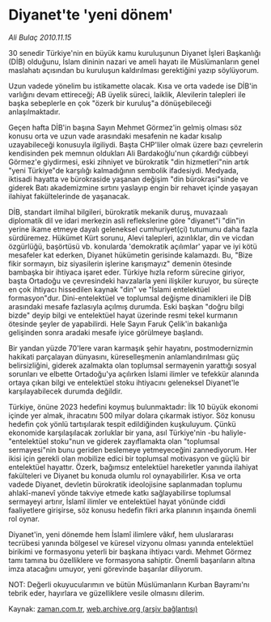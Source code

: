 # Diyanet'te 'yeni dönem'

*Ali Bulaç 2010.11.15*

<td class="news-spot">
<p>30 senedir Türkiye'nin en büyük kamu kuruluşunun Diyanet İşleri Başkanlığı (DİB) olduğunu, İslam dininin nazari ve ameli hayatı ile Müslümanların genel maslahatı açısından bu kuruluşun kaldırılması gerektiğini yazıp söylüyorum.</p>
<p><p> Uzun vadede yönelim bu istikamette olacak. Kısa ve orta vadede ise DİB'in varlığını devam ettireceği; AB üyelik süreci, laiklik, Alevilerin talepleri ile başka sebeplerle en çok "özerk bir kuruluş"a dönüşebileceği anlaşılmaktadır.
<p>Geçen hafta DİB'in başına Sayın Mehmet Görmez'in gelmiş olması söz konusu orta ve uzun vade arasındaki mesafenin ne kadar kısalıp uzayabileceği konusuyla ilgiliydi. Başta CHP'liler olmak üzere bazı çevrelerin kendisinden pek memnun oldukları Ali Bardakoğlu'nun çıkardığı cübbeyi Görmez'e giydirmesi, eski zihniyet ve bürokratik "din hizmetleri"nin artık "yeni Türkiye"de karşılığı kalmadığının sembolik ifadesiydi. Medyada, iktisadi hayatta ve bürokraside yaşanan değişim "din bürokrasi"sinde ve giderek Batı akademizmine sırtını yaslayıp engin bir rehavet içinde yaşayan ilahiyat fakültelerinde de yaşanacak.
<p>DİB, standart ilmihal bilgileri, bürokratik mekanik duruş, muvazaalı diplomatik dil ve idari merkezin asli reflekslerine göre "diyanet"i "din"in yerine ikame etmeye dayalı geleneksel cumhuriyet(çi) tutumunu daha fazla sürdüremez. Hükümet Kürt sorunu, Alevi talepleri, azınlıklar, din ve vicdan özgürlüğü, başörtüsü vb. konularda 'demokratik açılımlar' yapar ve iyi kötü mesafeler kat ederken, Diyanet hükümetin gerisinde kalamazdı. Bu, "Bize fikir sormayın, biz siyasilerin işlerine karışmayız" demenin ötesinde bambaşka bir ihtiyaca işaret eder. Türkiye hızla reform sürecine giriyor, başta Ortadoğu ve çevresindeki havzalarla yeni ilişkiler kuruyor, bu süreçte en çok ihtiyacı hissedilen kaynak "din" ve "İslami entelektüel formasyon"dur. Dini-entelektüel ve toplumsal değişme dinamikleri ile DİB arasındaki mesafe fazlasıyla açılmış durumda. Eski başkan "doğru bilgi bizde" deyip bilgi ve entelektüel hayat üzerinde resmi tekel kurmanın ötesinde şeyler de yapabilirdi. Hele Sayın Faruk Çelik'in bakanlığa gelişinden sonra aradaki mesafe iyice görülmeye başlandı.
<p>Bir yandan yüzde 70'lere varan karmaşık şehir hayatını, postmodernizmin hakikati parçalayan dünyasını, küreselleşmenin anlamlandırılması güç belirsizliğini, giderek azalmakta olan toplumsal sermayenin yarattığı sosyal sorunları ve elbette Ortadoğu'ya açılırken İslami ilimler ve tefekkür alanında ortaya çıkan bilgi ve entelektüel stoku ihtiyacını geleneksel Diyanet'le karşılayabilecek durumda değildir.
<p>Türkiye, önüne 2023 hedefini koymuş bulunmaktadır: İlk 10 büyük ekonomi içinde yer almak, ihracatını 500 milyar dolara çıkarmak istiyor. Söz konusu hedefin çok yönlü tartışılarak tespit edildiğinden kuşkuluyum. Çünkü ekonomide karşılaşılacak zorluklar bir yana, asıl Türkiye'nin -bu haliyle- "entelektüel stoku"nun ve giderek zayıflamakta olan "toplumsal sermayesi"nin bunu geriden beslemeye yetmeyeceğini zannediyorum. Her ikisi için gerekli olan mobilize edici bir toplumsal motivasyon ve güçlü bir entelektüel hayattır. Özerk, bağımsız entelektüel hareketler yanında ilahiyat fakülteleri ve Diyanet bu konuda olumlu rol oynayabilirler. Kısa ve orta vadede Diyanet, devletin bürokratik ideolojisine saplanmadan toplumu ahlakî-manevî yönde takviye etmede katkı sağlayabilirse toplumsal sermayeyi artırır, İslamî ilimler ve entelektüel hayat yönünde ciddi faaliyetlere girişirse, söz konusu hedefin fikri arka planının inşaında önemli rol oynar.
<p>Diyanet'in, yeni dönemde hem İslamî ilimlere vâkıf, hem uluslararası tecrübesi yanında bölgesel ve küresel vizyonu olması yanında entelektüel birikimi ve formasyonu yeterli bir başkana ihtiyacı vardı. Mehmet Görmez tamı tamına bu özelliklere ve formasyona sahiptir. Önemli başarıların altına imza atacağını umuyor, yeni görevinde başarılar diliyorum.
<p>NOT: Değerli okuyucularımın ve bütün Müslümanların Kurban Bayramı'nı tebrik eder, hayırlara ve güzelliklere vesile olmasını dilerim. </p>
<a href="http://web.archive.org/web/20101130031821/mailto:a.bulac@zaman.com.tr">
</a></p></p></p></p></p></p></p></td>

Kaynak: [zaman.com.tr](http://zaman.com.tr/yazar.do?yazino=1053076), [web.archive.org (arşiv bağlantısı)](http://web.archive.org/web/20101130031821/http://zaman.com.tr/yazar.do?yazino=1053076)
